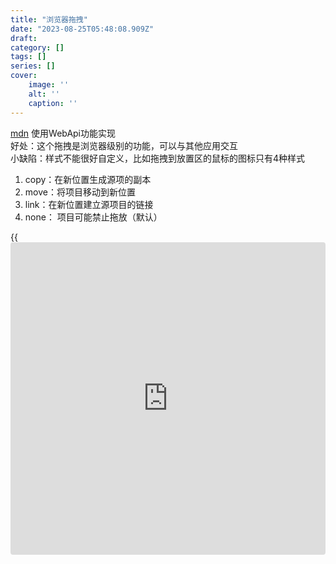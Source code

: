 ```yaml
---
title: "浏览器拖拽"
date: "2023-08-25T05:48:08.909Z"
draft: 
category: [] 
tags: []
series: []
cover: 
    image: ''
    alt: ''
    caption: ''
---
```


[mdn](https://developer.mozilla.org/zh-CN/docs/Web/API/HTML_Drag_and_Drop_API/Drag_operations)
使用WebApi功能实现  
好处：这个拖拽是浏览器级别的功能，可以与其他应用交互  
小缺陷：样式不能很好自定义，比如拖拽到放置区的鼠标的图标只有4种样式  
1. copy：在新位置生成源项的副本
2. move：将项目移动到新位置
3. link：在新位置建立源项目的链接
4. none： 项目可能禁止拖放（默认）

{{<iframe src="https://codesandbox.io/embed/optimistic-heyrovsky-qrzrnc?autoresize=1&fontsize=14&hidenavigation=1&theme=dark"
     style="width:100%; height:500px;border:0;border-radius: 4px; overflow:hidden;"
     title="optimistic-heyrovsky-qrzrnc"
     allow="accelerometer; ambient-light-sensor; camera; encrypted-media; geolocation; gyroscope; hid; microphone; midi; payment; usb; vr; xr-spatial-tracking"
    sandbox= "allow-forms allow-modals allow-popups allow-presentation allow-same-origin allow-scripts"
    >}}
 
## 确定什么是可拖拽的

让一个元素被拖拽需要添加 draggable 属性  
```html
<p id="p1" draggable="true">This element is draggable.</p>
```



## 怎么定义一个放置区
当拖拽一个项目到 HTML 元素中时，浏览器默认不会有任何响应。想要让一个元素变成可释放区域，该元素**必须设置ondragover和ondrop事件**处理程序属性  
```html
<script>
  function dragover_handler(ev) {
    ev.preventDefault();
    ev.dataTransfer.dropEffect = "move";
  }
  function drop_handler(ev) {
    ev.preventDefault();
    // Get the id of the target and add the moved element to the target's DOM
    var data = ev.dataTransfer.getData("text/plain");
    ev.target.appendChild(document.getElementById(data));
  }
</script>

<p
  id="target"
  ondrop="drop_handler(event)"
  ondragover="dragover_handler(event)">
  Drop Zone
</p>
```

## 数据交互
拖拽与释放的数据交互在于drag事件上的dataTransfer对象  
![image.png](https://image.jysgdyc.top:443/blog/20230825142345.png)
 `DataTransfer` 对象用于保存拖动并放下（drag and drop）过程中的数据。它可以保存一项或多项数据，这些数据项可以是一种或者多种数据类型  
每个数据项都是一个 string 类型，典型的 MIME 类型，如：text/html  
（也可以是其他随机key，不是MIME的key，会影响到拖拽到其他程序显示的值，直接不显示）   
拖放到其他程序时，默认取的值是最后一个设置值  

```js
function dragstart_handler(ev) {
  // 添加拖拽数据
  ev.dataTransfer.setData("text/plain", ev.target.innerText);
  ev.dataTransfer.setData("text/html", ev.target.outerHTML);
  ev.dataTransfer.setData(
    "text/uri-list",
    ev.target.ownerDocument.location.href,
  );
}



// 释放事件获取值
function drop_handler(ev) {
  const data = ev.dataTransfer.getData("text/plain");
}
```


## 其他
定义拖拽图像  
**控制台需要关闭才能显示**  
```javascript
function dragstart_handler(ev) {
  // Create an image and then use it for the drag image.
  // NOTE: change "example.gif" to a real image URL or the image
  // will not be created and the default drag image will be used.
  var img = new Image();
  img.src = "example.gif";
  ev.dataTransfer.setDragImage(img, 0, 0);
}

```










